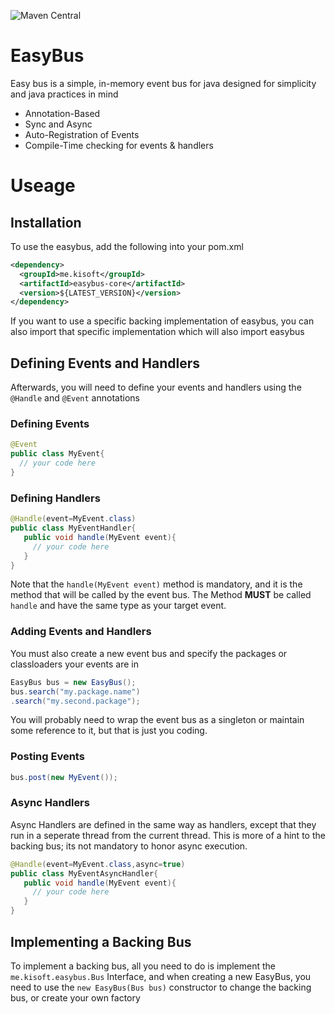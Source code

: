 ![Maven Central](https://maven-badges.herokuapp.com/maven-central/me.kisoft/easybus/badge.png)
# EasyBus
Easy bus is a simple, in-memory event bus for java designed for simplicity and 
java practices in mind

* Annotation-Based 
* Sync and Async
* Auto-Registration of Events
* Compile-Time checking for events & handlers

# Useage
## Installation
To use the easybus, add the following into your pom.xml
```xml
<dependency>
  <groupId>me.kisoft</groupId>
  <artifactId>easybus-core</artifactId>
  <version>${LATEST_VERSION}</version>
</dependency>

```

If you want to use a specific backing implementation of easybus, you can also import
that specific implementation which will also import easybus

## Defining Events and Handlers
Afterwards, you will need to define your events and handlers using the ```@Handle```
and ```@Event``` annotations

### Defining Events
```java
@Event
public class MyEvent{
  // your code here
}

```

### Defining Handlers
```java
@Handle(event=MyEvent.class)
public class MyEventHandler{
   public void handle(MyEvent event){
     // your code here
   }
}
```


Note that the ```handle(MyEvent event)``` method is mandatory, and it is the method that will be called by the event bus. The Method **MUST** be called ```handle``` and have the same type as your target event.
### Adding Events and Handlers
You must also create a new event bus and specify the packages or classloaders your 
events are in 

```java
EasyBus bus = new EasyBus();
bus.search("my.package.name")
.search("my.second.package");
```


You will probably need to wrap the event bus as a singleton or maintain some reference to it, but that is just you coding.

### Posting Events
```java
bus.post(new MyEvent());
```

### Async Handlers
Async Handlers are defined in the same way as handlers, except that they run 
in a seperate thread from the current thread. This is more of a hint to the backing bus;
its not mandatory to honor async execution.
```java
@Handle(event=MyEvent.class,async=true)
public class MyEventAsyncHandler{
   public void handle(MyEvent event){
     // your code here
   }
}
```

## Implementing a Backing Bus

To implement a backing bus, all you need to do is implement the ```me.kisoft.easybus.Bus``` Interface, and when 
creating a new EasyBus, you need to use the ```new EasyBus(Bus bus)``` constructor to change the backing bus, or 
create your own factory

